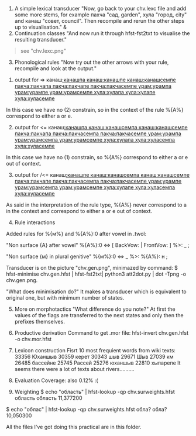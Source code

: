 ﻿1. A simple lexical transducer
"Now, go back to your chv.lexc file and add some more stems, for example пахча "сад, garden", хула "город, city" and канаш "совет, council". 
Then recompile and rerun the other steps up to visualisation."
&
2. Continuation classes
"And now run it through hfst-fst2txt to visualise the resulting transducer."

> see "chv.lexc.png"

3. Phonological rules
"Now try out the other arrows with your rule, recompile and look at the output."

1) output for =>
канаш<n><ins>:канашпа
канаш<n><ins>:канашпе
канаш<n><pl><ins>:канашсемпе
пакча<n><ins>:пакчапа
пакча<n><ins>:пакчапе
пакча<n><pl><ins>:пакчасемпе
урам<n><ins>:урампа
урам<n><ins>:урампе
урам<n><pl><ins>:урамсемпе
хула<n><ins>:хулапа
хула<n><ins>:хулапе
хула<n><pl><ins>:хуласемпе

In this case we have no (2) constrain, so in the context of the rule %{A%} correspond to either a or e.

2) output for <=
канаш<n><ins>:канашпа
канаш<n><pl><ins>:канашсемпа
канаш<n><pl><ins>:канашсемпе
пакча<n><ins>:пакчапа
пакча<n><pl><ins>:пакчасемпа
пакча<n><pl><ins>:пакчасемпе
урам<n><ins>:урампа
урам<n><pl><ins>:урамсемпа
урам<n><pl><ins>:урамсемпе
хула<n><ins>:хулапа
хула<n><pl><ins>:хуласемпа
хула<n><pl><ins>:хуласемпе

In this case we have no (1) constrain, so %{A%} correspond to either a or e out of context.

3) output for /<=
канаш<n><ins>:канашпе
канаш<n><pl><ins>:канашсемпа
канаш<n><pl><ins>:канашсемпе
пакча<n><ins>:пакчапе
пакча<n><pl><ins>:пакчасемпа
пакча<n><pl><ins>:пакчасемпе
урам<n><ins>:урампе
урам<n><pl><ins>:урамсемпа
урам<n><pl><ins>:урамсемпе
хула<n><ins>:хулапе
хула<n><pl><ins>:хуласемпа
хула<n><pl><ins>:хуласемпе

As said in the interpretation of the rule type, %{A%} never correspond to a in the context
and correspond to either a or e out of context.

4. Rule interactions

Added rules for %{м%} and %{A%}:0 after vowel in .twol:

"Non surface {A} after vowel"
%{A%}:0 <=> [ BackVow: | FrontVow: ] %>: _ ;

"Non surface {м} in plural genitive" 
%{м%}:0 <=> _ %>: %{A%}: н ;

Transducer is on the picture "chv.gen.png", minimazed by command:
$ hfst-minimise chv.gen.hfst  | hfst-fst2txt| python3 att2dot.py  | dot -Tpng -o chv.gen.png.

"What does minimisation do?" It makes a transducer which is equivalent to original one, but with minimum number of states.

5. More on morphotactics
"What difference do you note?" At first the values of the flags are transferred to the next states and only then the prefixes themselves.

6. Productive derivation
Command to get .mor file:  hfst-invert chv.gen.hfst -o chv.mor.hfst

7. Lexicon construction
Fisrt 10 most frequient words from wiki texts:
 33356 Юханшыв
  30359 кeрет
  30343 шыв
  29671 Шыв
  27039 км
  26485 бассейнe
  25745 Раccей
  25276 юханшыв
  22810 хыпарeпе
It seems there were a lot of texts about rivers..........

8. Evaluation
Coverage: also 0.12% :(

9. Weighting
$ echo "область" | hfst-lookup -qp chv.surweights.hfst
область	область	11,377200

$ echo "облаc" | hfst-lookup -qp chv.surweights.hfst
обла?	обла?	10,050300

All the files I've got doing this practical are in this folder.
